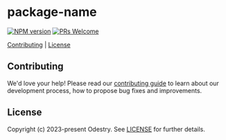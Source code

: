 # package-name

[![NPM version](https://img.shields.io/npm/v/package-name?color=informational&label=)](https://www.npmjs.com/package/package-name)
[![PRs Welcome](https://img.shields.io/badge/PRs-welcome-brightgreen.svg?color=informational)](/.github/CONTRIBUTING.md)

[Contributing](#contributing) |
[License](#license)

## Contributing

We'd love your help! Please read our [contributing guide](./CONTRIBUTING.md) to learn about our development process, how to propose bug fixes and improvements.

## License

Copyright (c) 2023-present Odestry. See [LICENSE](/LICENSE.md) for further details.